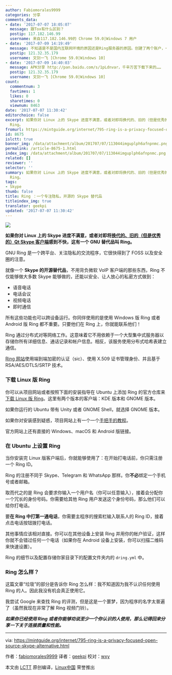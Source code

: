 ```yaml
---
author: Fabiomorales9999
categories: 分享
comments_data:
- date: '2017-07-07 18:05:07'
  message: 跟Tox有什么区别？
  postip: 117.182.146.99
  username: 来自117.182.146.99的 Chrome 59.0|Windows 7 用户
- date: '2017-07-09 14:19:49'
  message: 不知道是不是国内互联网环境的原因还是Ring服务器的原因。创建了两个账户，一个用PC，一个用安卓，文本通信延时一分钟。视频不了。头像图片都不同步。无力吐槽，浪费时间。
  postip: 121.32.35.179
  username: 文剑一飞 [Chrome 59.0|Windows 10]
- date: '2017-07-09 14:40:03'
  message: APK分享 http://pan.baidu.com/s/1pLdnvar，千辛万苦下载下来的……
  postip: 121.32.35.179
  username: 文剑一飞 [Chrome 59.0|Windows 10]
count:
  commentnum: 3
  favtimes: 1
  likes: 0
  sharetimes: 0
  viewnum: 8463
date: '2017-07-07 11:30:42'
editorchoice: false
excerpt: 如果你对 Linux 上的 Skype 进度不满意，或者对即将换代的、旧的（但是优秀的）Qt Skype 客户端感到不快，这有一个 GNU 替代品叫
  Ring。
fromurl: https://mintguide.org/internet/795-ring-is-a-privacy-focused-open-source-skype-alternative.html
id: 8675
islctt: true
banner_img: /data/attachment/album/201707/07/113044imguplph6afnpnmc.png
permalink: /article-8675-1.html
index_img: /data/attachment/album/201707/07/113044imguplph6afnpnmc.png.thumb.jpg
related: []
reviewer: ''
selector: ''
summary: 如果你对 Linux 上的 Skype 进度不满意，或者对即将换代的、旧的（但是优秀的）Qt Skype 客户端感到不快，这有一个 GNU 替代品叫
  Ring。
tags:
- Skype
thumb: false
title: Ring ：一个专注隐私，开源的 Skype 替代品
titleindex_img: true
translator: geekpi
updated: '2017-07-07 11:30:42'
---
```


![](/data/attachment/album/201707/07/113044imguplph6afnpnmc.png)


**如果你对 Linux 上的 Skype 进度不满意，或者对即将[换代的、旧的（但是优秀的）Qt Skype 客户端](/article-7606-1.html)感到不快，这有一个 GNU 替代品叫 Ring。**


GNU Ring 是一个跨平台、关注隐私的交流程序，它很快得到了 FOSS 以及安全圈的注意。


就像一个 **Skype 的开源替代品**，不用背负微软 VoIP 客户端的那些东西，Ring 不仅能够做大多数 Skype 能够做的，还能以安全、让人放心的私密方式做到：


* 语音电话
* 电话会议
* 视频电话
* 即时通信


所有这些功能也可以跨设备运行。你同伴使用的是使用 Windows 版 Ring 或者 Android 版 Ring 都不重要。只要他们在 Ring 上，你就能联系他们！


Ring 通过分布式对等网络工作。这意味着它不用依赖于一个大型集中式服务器以存储你所有详细信息、通话记录和帐户信息。相反，该服务使用分布式哈希表建立通信。


[Ring 网站](https://ring.cx/)使用端到端加密的认证（sic）、使用 X.509 证书管理身份、并且基于 RSA/AES/DTLS/SRTP 技术。


### 下载 Linux 版 Ring


你可以从项目网站或者按照下面的安装指导在 Ubuntu 上添加 Ring 的官方仓库来[下载 Linux 版 Ring](https://ring.cx/en/download/gnu-linux)。这里有两个版本的客户端：KDE 版本和 GNOME 版本。


如果你运行的 Ubuntu 带有 Unity 或者 GNOME Shell，就选择 GNOME 版本。


如果你对安装感到疑惑，项目网站上有一个一个[手把手的教程](https://ring.cx/en/tutorials/gnu-linux#RingID)。


官方网站上还有直接的 Windows、macOS 和 Android 版链接。


### 在 Ubuntu 上设置 Ring


当你安装完 Linux 版客户端后，你就能够使用了：在开始打电话前，你只需注册一个 Ring ID。


Ring 的注册不同于 Skype、Telegram 和 WhatsApp 那样。你**不必**绑定一个手机号或者邮箱。


取而代之的是 Ring 会要求你输入一个用户名（你可以任意输入），接着会分配你一个冗长的身份号码。你需要给其他 Ring 用户发送这个身份号码，那么他们可以给你打电话。


要**在 Ring 中打第一通电话**，你需要主程序的搜索栏输入联系人的 Ring ID，接着点击电话按钮拨打电话。


其他事情应该相对直接。你可以在其他设备上安装 Ring 并用你的帐户验证，这样你就不会错过任何一个电话（如果你在 Android 设备上安装，你可以扫描二维码来快速设置）。


Ring 的细节以及配置存储你家目录下的配置文件夹内的 `dring.yml` 中。


### Ring 怎么样？


这篇文章“垃圾”的部分是告诉你 Ring 怎么样：我不知道因为我不认识任何使用 Ring 的人。因此我没有机会真正使用它。


我尝试 Google 来查找 Ring 的评测，但是这是一个噩梦，因为程序的名字太普遍了（虽然我现在非常了解 Ring 视频门铃）。


***如果你已经使用 Ring 或者你能够劝说至少一个你认识的人使用，那么记得回来分享一下关于连接质量和性能。***




---


via: <https://mintguide.org/internet/795-ring-is-a-privacy-focused-open-source-skype-alternative.html>


作者：[fabiomorales9999](https://mintguide.org/user/fabiomorales9999/) 译者：[geekpi](https://github.com/geekpi) 校对：[wxy](https://github.com/wxy)


本文由 [LCTT](https://github.com/LCTT/TranslateProject) 原创编译，[Linux中国](https://linux.cn/) 荣誉推出